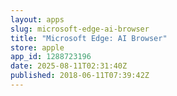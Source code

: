 ```yaml
---
layout: apps
slug: microsoft-edge-ai-browser
title: "Microsoft Edge: AI Browser"
store: apple
app_id: 1288723196
date: 2025-08-11T02:31:40Z
published: 2018-06-11T07:39:42Z
---
```

